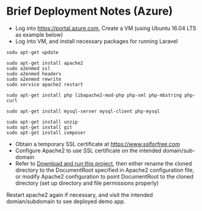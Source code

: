 # Brief Deployment Notes (Azure)

- Log into https://portal.azure.com, Create a VM (using Ubuntu 16.04 LTS as example below)
- Log into VM, and install necessary packages for running Laravel

```
sodu apt-get update

sudo apt-get install apache2
sudo a2enmod ssl
sudo a2enmod headers
sudo a2enmod rewrite
sudo service apache2 restart

sudo apt-get install php libapache2-mod-php php-xml php-mbstring php-curl

sudo apt-get install mysql-server mysql-client php-mysql

sudo apt-get install unzip
sudo apt-get install git
sudo apt-get install composer
```

- Obtain a temporary SSL certificate at https://www.sslforfree.com
- Configure Apache2 to use SSL certificate on the intended domain/sub-domain
- Refer to [Download and run this project](docs/download-and-run-this-project.md), then either rename the cloned directory to the DocumentRoot specified in Apache2 configuration file, or modify Apache2 configuration to point DocumentRoot to the cloned directory (set up directory and file permissions properly)

Restart apache2 again if necessary, and visit the intended domian/subdomain to see deployed demo app.

 
 